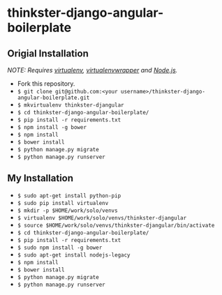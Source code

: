 # thinkster-django-angular-boilerplate

## Origial Installation

*NOTE: Requires [virtualenv](http://virtualenv.readthedocs.org/en/latest/),
[virtualenvwrapper](http://virtualenvwrapper.readthedocs.org/en/latest/) and
[Node.js](http://nodejs.org/).*

* Fork this repository.
* `$ git clone git@github.com:<your username>/thinkster-django-angular-boilerplate.git`
* `$ mkvirtualenv thinkster-djangular`
* `$ cd thinkster-django-angular-boilerplate/`
* `$ pip install -r requirements.txt`
* `$ npm install -g bower`
* `$ npm install`
* `$ bower install`
* `$ python manage.py migrate`
* `$ python manage.py runserver`

## My Installation
* `$ sudo apt-get install python-pip`
* `$ sudo pip install virtualenv`
* `$ mkdir -p $HOME/work/solo/venvs`
* `$ virtualenv $HOME/work/solo/venvs/thinkster-djangular`
* `$ source $HOME/work/solo/venvs/thinkster-djangular/bin/activate`
* `$ cd thinkster-django-angular-boilerplate/`
* `$ pip install -r requirements.txt`
* `$ sudo npm install -g bower`
* `$ sudo apt-get install nodejs-legacy`
* `$ npm install`
* `$ bower install`
* `$ python manage.py migrate`
* `$ python manage.py runserver`